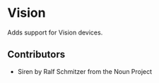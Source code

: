 # Vision

Adds support for Vision devices.


## Contributors

- Siren by Ralf Schmitzer from the Noun Project
